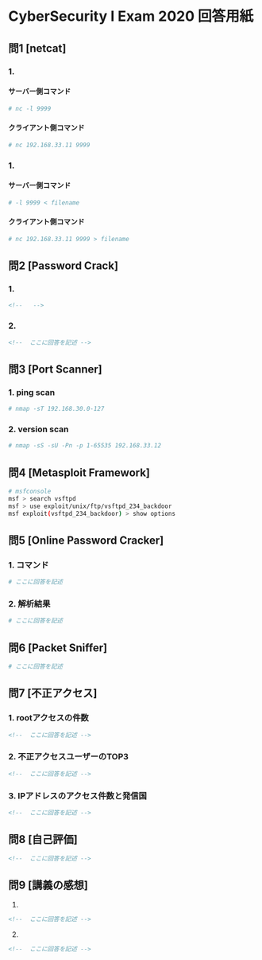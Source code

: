 # CyberSecurity I Exam 2020 回答用紙

## 問1 [netcat]

### 1.
#### サーバー側コマンド

```sh
# nc -l 9999 

```
#### クライアント側コマンド

```sh
# nc 192.168.33.11 9999 

```
### 1.
#### サーバー側コマンド

```sh
# -l 9999 < filename

```
#### クライアント側コマンド

```sh
# nc 192.168.33.11 9999 > filename

```

## 問2 [Password Crack]

### 1.
```md
<!--   -->

```

### 2.
```md
<!--  ここに回答を記述 -->

```

## 問3 [Port Scanner]

### 1. ping scan

```sh
# nmap -sT 192.168.30.0-127

```

### 2. version scan

```sh
# nmap -sS -sU -Pn -p 1-65535 192.168.33.12

```

## 問4 [Metasploit Framework]

```sh
# msfconsole 
msf > search vsftpd
msf > use exploit/unix/ftp/vsftpd_234_backdoor
msf exploit(vsftpd_234_backdoor) > show options

```

## 問5 [Online Password Cracker]


### 1. コマンド

```sh
# ここに回答を記述

```

### 2. 解析結果

```sh
# ここに回答を記述

```

## 問6 [Packet Sniffer]

```sh
# ここに回答を記述

```

## 問7 [不正アクセス]

### 1. rootアクセスの件数

```md
<!--  ここに回答を記述 -->

```

### 2. 不正アクセスユーザーのTOP3

```md
<!--  ここに回答を記述 -->

```
### 3. IPアドレスのアクセス件数と発信国

```md
<!--  ここに回答を記述 -->

```

## 問8 [自己評価]

```md
<!--  ここに回答を記述 -->

```

## 問9 [講義の感想]

1.

```md
<!--  ここに回答を記述 -->

```

2.
```md
<!--  ここに回答を記述 -->

```
